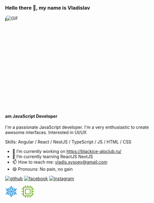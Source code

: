 ### Hello there 👋, my name is Vladislav
<img align="right" alt="GIF" src="https://raw.githubusercontent.com/abhisheknaiidu/abhisheknaiidu/master/code.gif" width="500" height="320" />

#### I am JavaScript Developer



I'm a passionate JavaScript developer. I'm a very enthusiastic to create awesome interfaces. Interested in UI/UX

Skills: Angular / React / NestJS / TypeScript / JS / HTML / CSS

- 🔭 I’m currently working on https://blackice-alpclub.ru/
- 🌱 I’m currently learning ReactJS NextJS 
- 📫 How to reach me: vladis.sysoev@gmail.com 
- 😄 Pronouns: No pain, no gain 


[<img src='https://cdn.jsdelivr.net/npm/simple-icons@3.0.1/icons/github.svg' alt='github' height='40'>](https://github.com/https://github.com/AprilBoy)  [<img src='https://cdn.jsdelivr.net/npm/simple-icons@3.0.1/icons/facebook.svg' alt='facebook' height='40'>](https://www.facebook.com/vladis.sysoev)  [<img src='https://cdn.jsdelivr.net/npm/simple-icons@3.0.1/icons/instagram.svg' alt='instagram' height='40'>](https://www.instagram.com/ocean_dreamseeker/)  

<a href='https://archiveprogram.github.com/'><img src='https://raw.githubusercontent.com/acervenky/animated-github-badges/master/assets/acbadge.gif' width='40' height='40'></a> <a href='https://docs.github.com/en/developers'><img src='https://raw.githubusercontent.com/acervenky/animated-github-badges/master/assets/devbadge.gif' width='40' height='40'></a> 
